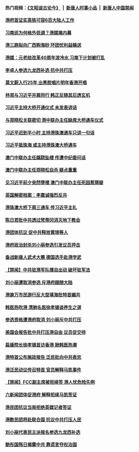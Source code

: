 #### 热门视频：[《文昭谈古论今》](https://github.com/gfw-breaker/wenzhao/blob/master/README.md?t=10270333) &nbsp;|&nbsp; [新唐人时事小品](https://github.com/gfw-breaker/ntdtv-comedy/blob/master/README.md?t=10270333) &nbsp;|&nbsp; [新唐人中国禁闻](https://github.com/gfw-breaker/ntdtv-news/blob/master/README.md?t=10270333)

#### [港府首证实高铁可容6百大陆人工作](../pages/news205/a1396930.md?t=10270333) 

#### [习南巡为何格外低调？港媒揭内幕](../pages/news205/a1396735.md?t=10270333) 

#### [港三跑拟向广西购海砂 环团忧利益输送](../pages/news205/a1396829.md?t=10270333) 

#### [港媒：元老给改革40周年泼冷水 习南下计划被打乱](../pages/news205/a1396574.md?t=10270333) 

#### [李卓人参选九龙西补选 抗中共打压](../pages/news205/a1396660.md?t=10270333) 

#### [莫文蔚入行25年 出黑胶唱片明年香港开唱](../pages/news205/a1396640.md?t=10270333) 

#### [林郑与习近平并肩同行  韩正反随其后透玄机](../pages/news205/a1396552.md?t=10270333) 

#### [习近平主持大桥开通仪式 未发表讲话](../pages/news205/a1396534.md?t=10270333) 

#### [与郑晓松关联密切 港中联办主任缺席大桥通车仪式](../pages/news205/a1396492.md?t=10270333) 

#### [习近平迟到半小时 主持港珠澳通车只讲一句话](../pages/news205/a1396448.md?t=10270333) 

#### [习近平抵珠海 或主持港珠澳大桥通车](../pages/news205/a1396363.md?t=10270333) 

#### [澳门中联办主任蹊跷坠楼 传遭中纪委问话](../pages/news205/a1396283.md?t=10270333) 

#### [澳门中联办主任郑晓松自杀 疑点重重](../pages/news205/a1396257.md?t=10270333) 

#### [见习近平前夕突然堕楼 澳门中联办主任死因惹猜疑](../pages/news205/a1396256.md?t=10270333) 

#### [英国解密档案：李嘉诚强烈反共](../pages/news205/a1396115.md?t=10270333) 

#### [港珠澳大桥下周三通车 传习近平主礼](../pages/news205/a1396064.md?t=10270333) 

#### [陈日君批中共透过梵蒂冈消灭地下教会](../pages/news205/a1395931.md?t=10270333) 

#### [港团体抗议 促中共释放黄琦等人](../pages/news205/a1395797.md?t=10270333) 

#### [港府政治封杀刘小丽参选引发议员抨击](../pages/news205/a1395662.md?t=10270333) 

#### [备战新唐人武术大赛 德国选手赴港学武](../pages/news205/a1395612.md?t=10270333) 

#### [【禁闻】中共驻港军队擅自出动 破坏驻军法](../pages/news205/a1395515.md?t=10270333) 

#### [刘小丽遭取消参选 斥港府跟随大陆](../pages/news205/a1395493.md?t=10270333) 

#### [港逾万市民游行反大型填海批特首媚共](../pages/news205/a1395378.md?t=10270333) 

#### [韩医热吹港 清肺名医徐孝锡谈养生之道](../pages/news205/a1395291.md?t=10270333) 

#### [参选资格遭港府取消 刘小丽斥中共打压](../pages/news205/a1395169.md?t=10270333) 

#### [美国会报告批中共打压港自由 议员促交待](../pages/news205/a1395017.md?t=10270333) 

#### [扁康院长徐孝锡首访香港 掀韩医热潮](../pages/news205/a1394974.md?t=10270333) 

#### [港特首公布施政报告 泛民批向中共表忠](../pages/news205/a1394861.md?t=10270333) 

#### [港泛民动议传召特首 官员解释马凯事件](../pages/news205/a1394724.md?t=10270333) 

#### [【禁闻】FCC副主席被拒续签 港人忧危险先例](../pages/news205/a1394722.md?t=10270333) 

#### [六新闻团体促港府 解释拒续马凯签证](../pages/news205/a1394550.md?t=10270333) 

#### [港民团抗议当局拒绝英媒记者签证](../pages/news205/a1394451.md?t=10270333) 

#### [港数民团将赴联合国 抗议中共打压人民](../pages/news205/a1394241.md?t=10270333) 

#### [刘小丽代表民主派报名参选九龙西补选](../pages/news205/a1394077.md?t=10270333) 

#### [鲍彤国殇日揭露中共 靠谎言夺权治国](../pages/news205/a1393799.md?t=10270333) 

